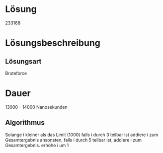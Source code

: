 # Lösung
233168

# Lösungsbeschreibung
## Lösungsart
Bruteforce

# Dauer
13000 - 14000 Nanosekunden

## Algorithmus
Solange i kleiner als das Limit (1000)
  falls i durch 3 teilbar ist addiere i zum Gesamtergebnis
  ansonsten, falls i durch 5 teilbar ist, addiere i zum Gesamtergebnis.
  erhöhe i um 1
